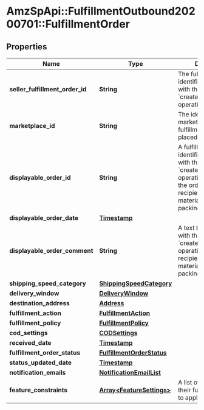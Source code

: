 # AmzSpApi::FulfillmentOutbound20200701::FulfillmentOrder

## Properties
Name | Type | Description | Notes
------------ | ------------- | ------------- | -------------
**seller_fulfillment_order_id** | **String** | The fulfillment order identifier submitted with the &#x60;createFulfillmentOrder&#x60; operation. | 
**marketplace_id** | **String** | The identifier for the marketplace the fulfillment order is placed against. | 
**displayable_order_id** | **String** | A fulfillment order identifier submitted with the &#x60;createFulfillmentOrder&#x60; operation. Displays as the order identifier in recipient-facing materials such as the packing slip. | 
**displayable_order_date** | [**Timestamp**](Timestamp.md) |  | 
**displayable_order_comment** | **String** | A text block submitted with the &#x60;createFulfillmentOrder&#x60; operation. Displays in recipient-facing materials such as the packing slip. | 
**shipping_speed_category** | [**ShippingSpeedCategory**](ShippingSpeedCategory.md) |  | 
**delivery_window** | [**DeliveryWindow**](DeliveryWindow.md) |  | [optional] 
**destination_address** | [**Address**](Address.md) |  | 
**fulfillment_action** | [**FulfillmentAction**](FulfillmentAction.md) |  | [optional] 
**fulfillment_policy** | [**FulfillmentPolicy**](FulfillmentPolicy.md) |  | [optional] 
**cod_settings** | [**CODSettings**](CODSettings.md) |  | [optional] 
**received_date** | [**Timestamp**](Timestamp.md) |  | 
**fulfillment_order_status** | [**FulfillmentOrderStatus**](FulfillmentOrderStatus.md) |  | 
**status_updated_date** | [**Timestamp**](Timestamp.md) |  | 
**notification_emails** | [**NotificationEmailList**](NotificationEmailList.md) |  | [optional] 
**feature_constraints** | [**Array&lt;FeatureSettings&gt;**](FeatureSettings.md) | A list of features and their fulfillment policies to apply to the order. | [optional] 

